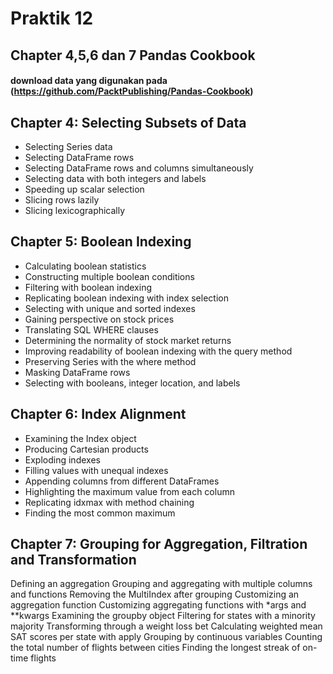 # Praktik 12
## Chapter 4,5,6 dan 7 Pandas Cookbook
#### download data yang digunakan pada (https://github.com/PacktPublishing/Pandas-Cookbook)

## Chapter 4: Selecting Subsets of Data
* Selecting Series data
* Selecting DataFrame rows
* Selecting DataFrame rows and columns simultaneously
* Selecting data with both integers and labels
* Speeding up scalar selection
* Slicing rows lazily
* Slicing lexicographically

## Chapter 5: Boolean Indexing
* Calculating boolean statistics
* Constructing multiple boolean conditions
* Filtering with boolean indexing
* Replicating boolean indexing with index selection
* Selecting with unique and sorted indexes
* Gaining perspective on stock prices
* Translating SQL WHERE clauses
* Determining the normality of stock market returns
* Improving readability of boolean indexing with the query method
* Preserving Series with the where method
* Masking DataFrame rows
* Selecting with booleans, integer location, and labels

## Chapter 6: Index Alignment
* Examining the Index object
* Producing Cartesian products
* Exploding indexes
* Filling values with unequal indexes
* Appending columns from different DataFrames
* Highlighting the maximum value from each column
* Replicating idxmax with method chaining
* Finding the most common maximum

## Chapter 7: Grouping for Aggregation, Filtration and Transformation
Defining an aggregation
Grouping and aggregating with multiple columns and functions
Removing the MultiIndex after grouping
Customizing an aggregation function
Customizing aggregating functions with *args and **kwargs
Examining the groupby object
Filtering for states with a minority majority
Transforming through a weight loss bet
Calculating weighted mean SAT scores per state with apply
Grouping by continuous variables
Counting the total number of flights between cities
Finding the longest streak of on-time flights